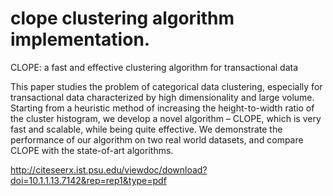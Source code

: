 # clope clustering algorithm implementation. 

CLOPE: a fast and effective clustering algorithm for transactional data


This paper studies the problem of categorical data clustering,
especially for transactional data characterized by high
dimensionality and large volume. Starting from a heuristic method
of increasing the height-to-width ratio of the cluster histogram, we
develop a novel algorithm – CLOPE, which is very fast and
scalable, while being quite effective. We demonstrate the
performance of our algorithm on two real world datasets, and
compare CLOPE with the state-of-art algorithms. 


http://citeseerx.ist.psu.edu/viewdoc/download?doi=10.1.1.13.7142&rep=rep1&type=pdf

